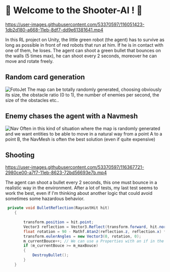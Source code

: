 # 🔫 Welcome to the Shooter-AI ! 🔫


https://user-images.githubusercontent.com/53370597/116051423-1db2d180-a668-11eb-8df7-dd9e61381641.mp4

In this RL project on Unity, the little green robot (the agent) has to survive as long as possible in front of red robots that run at him. If he is in contact with one of them, he loses. The agent can shoot a green bullet that bounces on the walls (5 times max), he can shoot every 2 seconds, moreover he can move and rotate freely.


 
## Random card generation
![FotoJet](https://user-images.githubusercontent.com/53370597/115955055-e9160d00-a4e3-11eb-8fb6-3fb8534ad366.jpg)
The map can be totally randomly generated, choosing obviously its size, the obstacle ratio (0 to 1), the number of enemies per second, the size of the obstacles etc..

## Enemy chases the agent with a Navmesh

![Nav](https://user-images.githubusercontent.com/53370597/115955179-9ee15b80-a4e4-11eb-9031-187e0668fb2b.PNG)
Often in this kind of situation where the map is randomly generated and we want entities to be able to move in a natural way from a point A to a point B, the NavMesh is often the best solution (even if quite expensive)

## Shooting
https://user-images.githubusercontent.com/53370597/116367721-2980ce00-a7f7-11eb-8623-72bd56693e7b.mp4

The agent can shoot a bullet every 2 seconds, this one must bounce in a realistic way in the environment.
After a lot of tests, my last test seems to work the best, even if I'm thinking about another logic that could avoid sometimes some hazardous behavior.
```csharp
 private void BulletReflection(RaycastHit hit)
    {
       
        transform.position = hit.point;  
        Vector3 reflection = Vector3.Reflect(transform.forward, hit.normal);
        float rotation = 90 - Mathf.Atan2(reflection.z, reflection.x) * Mathf.Rad2Deg;
        transform.eulerAngles = new Vector3(0, rotation, 0);
        m_currentBouce++; // We can use a Properties with an if in the set
        if (m_currentBouce >= m_maxBouce)
        {
            DestroyBullet();
        }
    }
```
